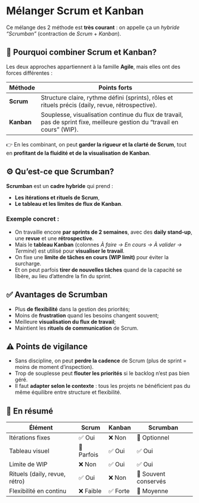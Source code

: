 # Mélanger Scrum et Kanban

Ce mélange des 2 méthode est **très courant** : on appelle ça un *hybride “Scrumban”* (contraction de *Scrum* + *Kanban*).



## 🌱 Pourquoi combiner Scrum et Kanban?

Les deux approches appartiennent à la famille **Agile**, mais elles ont des forces différentes :

| Méthode | Points forts |
|----------|---------------|
| **Scrum** | Structure claire, rythme défini (sprints), rôles et rituels précis (daily, revue, rétrospective). |
| **Kanban** | Souplesse, visualisation continue du flux de travail, pas de sprint fixe, meilleure gestion du “travail en cours” (WIP). |

👉 En les combinant, on peut **garder la rigueur et la clarté de Scrum**, tout en **profitant de la fluidité et de la visualisation de Kanban**.

## ⚙️ Qu’est-ce que Scrumban?

**Scrumban** est un **cadre hybride** qui prend :
- **Les itérations et rituels de Scrum**,  
- **Le tableau et les limites de flux de Kanban**.

### Exemple concret :
- On travaille encore **par sprints de 2 semaines**, avec des **daily stand-up**, une **revue** et une **rétrospective**.  
- Mais le **tableau Kanban** (colonnes *À faire → En cours → À valider → Terminé*) est utilisé pour **visualiser le travail**.  
- On fixe une **limite de tâches en cours (WIP limit)** pour éviter la surcharge.  
- Et on peut parfois **tirer de nouvelles tâches** quand de la capacité se libère, au lieu d’attendre la fin du sprint.



## ✅ Avantages de Scrumban

- Plus **de flexibilité** dans la gestion des priorités;  
- Moins de **frustration** quand les besoins changent souvent;  
- Meilleure **visualisation du flux de travail**;  
- Maintient les **rituels de communication** de Scrum.



## ⚠️ Points de vigilance

- Sans discipline, on peut **perdre la cadence** de Scrum (plus de sprint = moins de moment d’inspection).  
- Trop de souplesse peut **flouter les priorités** si le backlog n’est pas bien géré.  
- Il faut **adapter selon le contexte** : tous les projets ne bénéficient pas du même équilibre entre structure et flexibilité.



## 🧠 En résumé

| Élément | Scrum | Kanban | Scrumban |
|----------|--------|--------|-----------|
| Itérations fixes | ✅ Oui | ❌ Non | 🔸 Optionnel |
| Tableau visuel | 🔸 Parfois | ✅ Oui | ✅ Oui |
| Limite de WIP | ❌ Non | ✅ Oui | ✅ Oui |
| Rituels (daily, revue, rétro) | ✅ Oui | ❌ Non | 🔸 Souvent conservés |
| Flexibilité en continu | ❌ Faible | ✅ Forte | 🔸 Moyenne |
